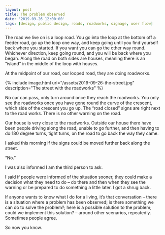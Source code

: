 ```yaml
---
layout: post
title: The problem observed
date: '2019-09-26 12:00:00'
tags: [design, public design, roads, roadworks, signage, user flow]
---
```

The road we live on is a loop road. You go into the loop at the bottom off a feeder road, go up the loop one way, and keep going until you find yourself back where you started. If you want you can go the other way round. Whichever direction, keep going round, and you will be back where you began. Along the road on both sides are houses, meaning there is an ”island” in the middle of the loop with houses.

At the midpoint of our road, our looped road, they are doing roadworks.

{% include image.html url="/assets/2019-09-26-the-street.jpg" description="The street with the roadworks" %}

No car can pass, only turn around once they reach the roadworks. You only see the roadworks once you have gone round the curve of the crescent, which side of the crescent you go up. The “road closed” signs are right next to the road works. There is no other warning on the road.

Our house is very close to the roadworks. Outside our house there have been people driving along the road, unable to go further, and then having to do 180 degree turns, tight turns, on the road to go back the way they came.

I asked this morning if the signs could be moved further back along the street.

“No.”

I was also informed I am the third person to ask.

I said if people were informed of the situation sooner, they could make a decision what they need to do – do there and then when they see the warning or be prepared to do something a little later. I got a shrug back.

If anyone wants to know what I do for a living, it’s that conversation – there is a situation where a problem has been observed; is there something we can do to solve the problem?; here is a possible solution to the problem; could we implement this solution? –  around other scenarios, repeatedly. Sometimes people agree.

So now you know.
